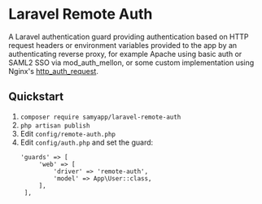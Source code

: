 # Laravel Remote Auth
A Laravel authentication guard providing authentication based on HTTP request headers
or environment variables provided to the app by an authenticating reverse proxy,
for example Apache using basic auth or SAML2 SSO via mod_auth_mellon, or some
custom implementation using Nginx's 
[http_auth_request](http://nginx.org/en/docs/http/ngx_http_auth_request_module.html).

## Quickstart

1. `composer require samyapp/laravel-remote-auth`
2. `php artisan publish`
3. Edit `config/remote-auth.php` 
4. Edit `config/auth.php` and set the guard:
   ```
   'guards' => [
        'web' => [
            'driver' => 'remote-auth',
            'model' => App\User::class,
        ],
    ],
   ```
